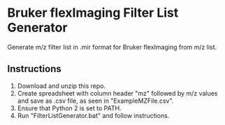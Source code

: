 # Bruker flexImaging Filter List Generator
Generate m/z filter list in .mir format for Bruker flexImaging from m/z list.

## Instructions
1. Download and unzip this repo.
2. Create spreadsheet with column header "mz" followed by m/z values and save as .csv file, as seen in "ExampleMZFile.csv".
3. Ensure that Python 2 is set to PATH.
4. Run "FilterListGenerator.bat" and follow instructions.
